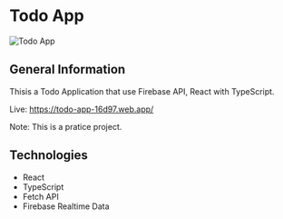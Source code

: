 # Todo App

<img src="https://github.com/quocbao19982009/Todo-App/blob/master/Todo%20App.png" alt="Todo App" />

## General Information

Thisis a Todo Application that use Firebase API, React with TypeScript.

Live: https://todo-app-16d97.web.app/

Note: This is a pratice project.
## Technologies

- React
- TypeScript
- Fetch API
- Firebase Realtime Data
